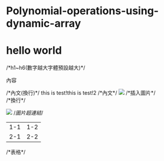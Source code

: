 # Polynomial-operations-using-dynamic-array
<h1>hello world</h1> 
/*h1~h6(數字越大字體預設越大)*/

<p>內容</p> 
/*內文(換行)*/
<a>this is test!</a><a>this is test!2</a> 
/*內文*/


<img src="https://images2.gamme.com.tw/news2/2017/97/59/qZqapqWblqCbp6Q.jpg"> 
/*插入圖片*/

<br>
/*換行*/

<a href="http://yahoo.com"><img src="https://images2.gamme.com.tw/news2/2017/97/59/qZqapqWblqCbp6Q.jpg"></a> 
/*圖片超連結*/

<table>  
  <tr>
    <td>1-1</td>
    <td>1-2</td>
  </tr>
  <tr>
    <td>2-1</td>
    <td>2-2</td>
  </tr>
</table>
/*表格*/




